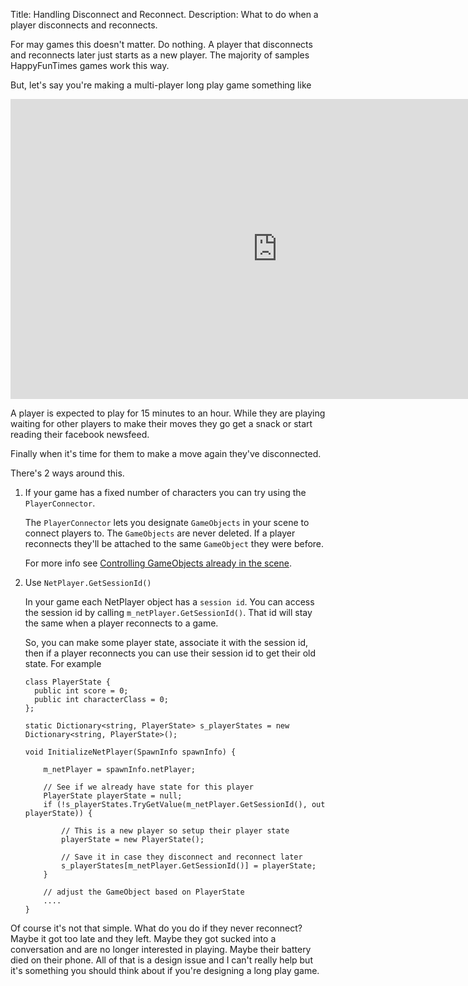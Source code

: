 Title: Handling Disconnect and Reconnect.
Description: What to do when a player disconnects and reconnects.

For may games this doesn't matter. Do nothing. A player that disconnects
and reconnects later just starts as a new player. The majority of samples
HappyFunTimes games work this way.

But, let's say you're making a multi-player long play game something like

<iframe width="853" height="480" src="https://www.youtube.com/embed/FBsDF4qLF7w?rel=0" frameborder="0" allowfullscreen></iframe>

A player is expected to play for 15 minutes to an hour. While they are playing
waiting for other players to make their moves they go get a snack or start
reading their facebook newsfeed.

Finally when it's time for them to make a move again they've disconnected.

There's 2 ways around this.

1.  If your game has a fixed number of characters you can try using the `PlayerConnector`.

    The `PlayerConnector` lets you designate `GameObjects` in your scene to connect players
    to. The `GameObjects` are never deleted. If a player reconnects they'll be attached to
    the same `GameObject` they were before.

    For more info see [Controlling GameObjects already in the scene](player-connect.html#controlling-gameobjects-already-in-the-scene).

2.  Use `NetPlayer.GetSessionId()`

    In your game each NetPlayer object has a `session id`. You can access the session
    id by calling `m_netPlayer.GetSessionId()`. That id will stay the same when a player
    reconnects to a game.

    So, you can make some player state, associate it with the session id, then if a player
    reconnects you can use their session id to get their old state. For example

        class PlayerState {
          public int score = 0;
          public int characterClass = 0;
        };

        static Dictionary<string, PlayerState> s_playerStates = new Dictionary<string, PlayerState>();

        void InitializeNetPlayer(SpawnInfo spawnInfo) {

            m_netPlayer = spawnInfo.netPlayer;

            // See if we already have state for this player
            PlayerState playerState = null;
            if (!s_playerStates.TryGetValue(m_netPlayer.GetSessionId(), out playerState)) {

                // This is a new player so setup their player state
                playerState = new PlayerState();

                // Save it in case they disconnect and reconnect later
                s_playerStates[m_netPlayer.GetSessionId()] = playerState;
            }

            // adjust the GameObject based on PlayerState
            ....
        }


Of course it's not that simple. What do you do if they never reconnect? Maybe
it got too late and they left. Maybe they got sucked into a conversation
and are no longer interested in playing. Maybe their battery died on their
phone. All of that is a design issue and I can't really help but it's something
you should think about if you're designing a long play game.



